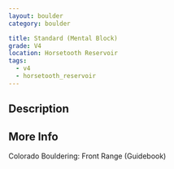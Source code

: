 ```yaml
---
layout: boulder
category: boulder

title: Standard (Mental Block)
grade: V4
location: Horsetooth Reservoir
tags:
  - v4
  - horsetooth_reservoir
---
```


## Description


## More Info
Colorado Bouldering: Front Range (Guidebook)

